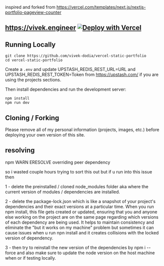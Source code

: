 inspired and forked from https://vercel.com/templates/next.js/nextjs-portfolio-pageview-counter 

## https://vivek.engineer  [![Deploy with Vercel](https://vercel.com/button)](https://vercel.com/new/upstash/clone?demo-title=Next.js%20Portfolio%20with%20Pageview%20Counter&demo-description=Portfolio%20site%20with%20pageview%20counter%2C%20built%20with%20Next.js%2013%20App%20Router%2C%20Contentlayer%2C%20and%20Upstash%20Redis.&demo-url=https%3A%2F%2Fchronark.com%2F&demo-image=%2F%2Fimages.ctfassets.net%2Fe5382hct74si%2F1DA8n5a6WaP9p1FXf9LmUY%2Fc6264fa2732355787bf657df92dda8a1%2FCleanShot_2023-04-17_at_14.17.37.png&project-name=Next.js%20Portfolio%20with%20Pageview%20Counter&repository-name=nextjs-portfolio-pageview-counter&repository-url=https%3A%2F%2Fgithub.com%2Fchronark%2Fchronark.com&from=templates&integration-ids=oac_V3R1GIpkoJorr6fqyiwdhl17)

## Running Locally

```sh-session
git clone https://github.com/vivek-dodia/vercel-static-portfolio
cd vercel-static-portfolio
```

Create a `.env` and update UPSTASH_REDIS_REST_URL=URL and UPSTASH_REDIS_REST_TOKEN=Token from https://upstash.com/ if you are using the projects sections.

Then install dependencies and run the development server:
```sh-session
npm install
npm run dev
```

## Cloning / Forking

Please remove all of my personal information (projects, images, etc.) before deploying your own version of this site.

## resolving 

npm WARN ERESOLVE overriding peer dependency

so i wasted couple hours trying to sort this out but if u run into this issue then 

1 - delete the preinstalled / cloned node_modules folder aka where the current version of modules / dependencies are installed.

2 - delete the package-lock.json which is like a snapshot of your project's dependencies and their exact versions at a particular time. When you run npm install, this file gets created or updated, ensuring that you and anyone else working on the project are on the same page regarding which versions of each dependency are being used. It helps to maintain consistency and eliminate the "but it works on my machine" problem but sometimes it can cause issues when u run npn install and it creates collisions with the locked version of dependency. 

3 - then try to reinstall the new version of the dependencies by npm i --force and also make sure to update the node version on the host machine when or if testing locally.